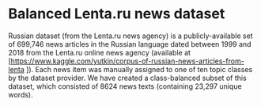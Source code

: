 # Balanced Lenta.ru news dataset

Russian dataset (from the Lenta.ru news agency) is a publicly-available set of 699,746 news articles in the Russian language dated between 1999 and 2018 from the Lenta.ru online news agency (available at [https://www.kaggle.com/yutkin/corpus-of-russian-news-articles-from-lenta ]). Each news item was manually assigned to one of ten topic classes by the dataset provider. We have created a class-balanced subset of this dataset, which consisted of 8624 news texts (containing 23,297 unique words). 
